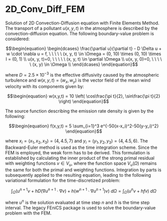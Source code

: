 # 2D_Conv_Diff_FEM
Solution of 2D Convection-Diffusion equation with Finite Elements Method. The transport of a pollutant $`u(x,y,t)`$ in the atmosphere is described by the convection-diffusion equation. The following boundary-value problem is considered:

```math
\begin{equation}
    \begin{dcases} 
        \frac{\partial u}{\partial t} - D \Delta u + w \cdot \nabla u = f, \ \ \ \ \ (x, y, t) \in \Omega = (0, 10) \times (0, 10) \times I = (0, 1) \\
        u(x, y, t)=0, \ \ \ \ \ (x, y, t) \in \partial \Omega \\
        u(x, y, 0)=0, \ \ \ \ \ (x, y) \in \Omega \\
    \end{dcases}
\end{equation}
```

where $`D=2.5\times10^{-3}`$ is the effective diffusivity caused by the atmospheric turbulence and $`w(x,y,t) = (w_x, w_y)`$ is the vector field of the mean wind velocity with its components given by:

```math
\begin{equation}
  w(x,y,t) = 10 \left( \cos\frac{\pi t}{2}, \sin\frac{\pi t}{2}  \right)
\end{equation}
```

The source function describing the emission rate density is given by the following:

```math
\begin{equation}
  f(x,y,t) = 5 \sum_{i=1}^3 e^{-50(x-x_i)^2-50(y-y_i)^2}
\end{equation}
```

where $`x_i=(x_1, x_2, x_3)=(4, 4.5, 7)`$ and $`y_i=(y_1, y_2, y_3)=(4, 4.5, 6)`$. The Backward-Euler method is used as the time integration scheme. Since the FEM is employed, the weak form has to be derived. This formulation is established by calculating the inner product of the strong primal residual with weighting functions $`v \in V_u`$, where the function space $`V_u(\Omega)`$ remains the same for both the primal and weighting functions. Integration by parts is subsequently applied to the resulting equation, leading to the following variational formulation for the time-discretized problem:

```math
\begin{equation}
    \int_\Omega \left( u^{n+1} v + h D \left( \nabla u^{n + 1} \cdot \nabla v \right) + h \left(w^{n + 1} \cdot \nabla u^{n + 1} \right) v \right) \ d\Omega = \int_{\Omega} \left(u^n v + h f v \right) \ d\Omega
\end{equation}
```

where $`u^n`$ is the solution evaluated at time step $`n`$ and $`h`$ is the time step interval. The legacy FEniCS package is used to solve the boundary-value problem with the FEM.
